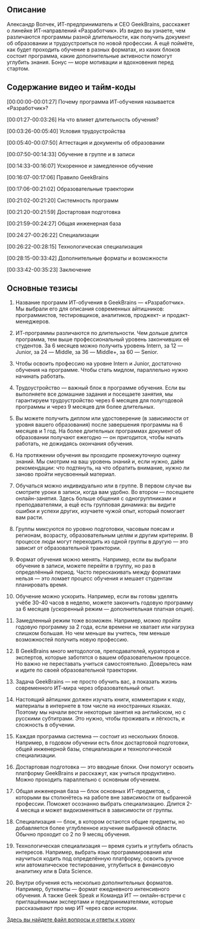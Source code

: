 ## Описание

Александр Волчек, ИТ-предприниматель и CEO GeekBrains, расскажет о линейке ИТ-направлений «Разработчик».
Из видео вы узнаете, чем различаются программы разной длительности, как получить документ об образовании и трудоустроиться по новой профессии. А ещё поймёте, как будет проходить обучение в разных форматах, из каких блоков состоит программа, какие дополнительные активности помогут углубить знания. Бонус — море мотивации и вдохновения перед стартом.

## Содержание видео и тайм-коды
[00:00:00-00:01:27] Почему программа ИТ-обучения называется «Разработчик»?

[00:01:27-00:03:26] На что влияет длительность обучения?

[00:03:26-00:05:40] Условия трудоустройства

[00:05:40-00:07:50] Аттестация и документы об образовании

[00:07:50-00:14:33] Обучение в группе и в записи

[00:14:33-00:16:07] Ускоренное и замедленное обучение

[00:16:07-00:17:06] Правило GeekBrains

[00:17:06-00:21:02] Образовательные траектории

[00:21:02-00:21:20] Системность программ

[00:21:20-00:21:59] Достартовая подготовка

[00:21:59-00:24:27] Общая инженерная база

[00:24:27-00:26:22] Специализации

[00:26:22-00:28:15] Технологическая специализация

[00:28:15-00:33:42] Дополнительные форматы и возможности

[00:33:42-00:35:23] Заключение

## Основные тезисы
1. Название программ ИТ-обучения в GeekBrains — «Разработчик». Мы выбрали его для описания современных айтишников: программистов, тестировщиков, аналитиков, проджект- и продакт-менеджеров.
2. ИТ-программы различаются по длительности. Чем дольше длится программа, тем выше профессиональный уровень закончивших её студентов. За 6 месяцев можно получить уровень Intern, за 12 — Junior, за 24 — Middle, за 36 — Middle+, за 60 — Senior.
3. Чтобы освоить профессию на уровне Intern и Junior, достаточно обучения на программе. Чтобы стать мидлом, параллельно нужно начинать работать.
4. Трудоустройство — важный блок в программе обучения. Если вы выполняете все домашние задания и посещаете занятия, мы гарантируем трудоустройство через 6 месяцев для полугодовой программы и через 9 месяцев для более длительных.
5. Вы можете получить диплом или удостоверение (в зависимости от уровня вашего образования) после завершения программы на 6 месяцев и 1 год. На более длительных программах документ об образовании получают ежегодно — он пригодится, чтобы начать работать, не дожидаясь окончания обучения.
6. На протяжении обучения вы проходите промежуточную оценку знаний. Мы смотрим на ваш уровень знаний и, если нужно, даём рекомендации: что подтянуть, на что обратить внимание, нужно ли заново пройти неусвоенный материал.
7. Обучаться можно индивидуально или в группе. В первом случае вы смотрите уроки в записи, когда вам удобно. Во втором — посещаете онлайн-занятия. Здесь больше общения с одногруппниками и преподавателями, а ещё есть групповая динамика: вы видите ошибки и успехи других, изучаете чужой опыт, который помогает вам расти.
8. Группы миксуются по уровню подготовки, часовым поясам и регионам, возрасту, образовательным целям и другим критериям. В процессе люди могут переходить из одной группы в другую — это зависит от образовательной траектории.
9. Формат обучения можно менять. Например, если вы выбрали обучение в записи, можете перейти в группу, но раз в определённый период. Часто перескакивать между форматами нельзя — это ломает процесс обучения и мешает студентам планировать время.
10. Обучение можно ускорить. Например, если вы готовы уделять учёбе 30-40 часов в неделю, можете закончить годовую программу за 6 месяцев (ускоренный режим — дополнительная платная опция).

11. Замедленный режим тоже возможен. Например, можно пройти годовую программу за 2 года, если времени не хватает или нагрузка слишком большая. Но чем меньше вы учитесь, тем меньше возможностей получить новую профессию.
12. В GeekBrains много методологов, преподавателей, кураторов и экспертов, которые заботятся о вашем образовательном процессе. Но важно не переставать учиться самостоятельно. Доверьтесь нам и идите по своей образовательной траектории.
13. Задача GeekBrains — не просто обучить вас, а показать жизнь современного ИТ-мира через образовательный опыт.
14. Настоящий айтишник должен изучать книги, комментарии к коду, материалы в интернете в том числе на иностранных языках. Поэтому мы начали вести некоторые занятия на английском, но с русскими субтитрами. Это нужно, чтобы проживать и лёгкость, и сложность в обучении.
15. Каждая программа системна — состоит из нескольких блоков. Например, в годовом обучении есть блок достартовой подготовки, общей инженерной базы, специализации и технологической специализации.
16. Достартовая подготовка — это вводные блоки. Они помогут освоить платформу GeekBrains и расскажут, как учиться продуктивно. Можно проходить параллельно с основным обучением.
17. Общая инженерная база — блок основных ИТ-предметов, с которыми вы столкнётесь на работе вне зависимости от выбранной профессии. Поможет осознанно выбрать специализацию. Длится 2-4 месяца и может видоизменяться в зависимости от группы.
18. Специализация — блок, в котором остаются общие предметы, но добавляется более углубленное изучение выбранной области. Обычно проходит со 2 по 9 месяц обучения.
19. Технологическая специализация — время сузить и углубить область интересов. Например, выбрать язык программирования или научиться кодить под определённую платформу, освоить ручное или автоматическое тестирование, углубиться в финансовую аналитику или в Data Science.
20. Внутри обучения есть несколько дополнительных форматов. Например, буткемпы — формат ежедневного интенсивного обучения. А также Geek Speak и Команда ИТ — онлайн-встречи с приглашёнными экспертами и предпринимателями, которые рассказывают про мир ИТ через свои истории.

[Здесь вы найдете файл вопросы и ответы к уроку](./%D0%9F%D0%BE%D0%B4%D0%B3%D0%BE%D1%82%D0%BE%D0%B2%D0%BA%D0%B0%20%D0%BD%D0%B0%20%D0%A0%D0%B0%D0%B7%D1%80%D0%B0%D0%B1%D0%BE%D1%82%D1%87%D0%B8%D0%BA%D0%B5.%20%D0%A2%D1%80%D0%B0%D0%B5%D0%BA%D1%82%D0%BE%D1%80%D0%B8%D1%8F%20%D0%BF%D1%80%D0%BE%D0%B3%D1%80%D0%B0%D0%BC%D0%BC%D1%8B%20%D1%81%20%D0%90%D0%BB%D0%B5%D0%BA%D1%81%D0%B0%D0%BD%D0%B4%D1%80%D0%BE%D0%BC%20%D0%92%D0%BE%D0%BB%D1%87%D0%B5%D0%BA%D0%BE%D0%BC.pdf)